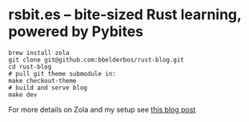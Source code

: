 # rsbit.es – bite‑sized Rust learning, powered by Pybites

```
brew install zola
git clone git@github.com:bbelderbos/rust-blog.git
cd rust-blog
# pull git theme submodule in:
make checkout-theme
# build and serve blog
make dev
```
For more details on Zola and my setup see [this blog post](https://rsbit.es/blog-with-zola/)
